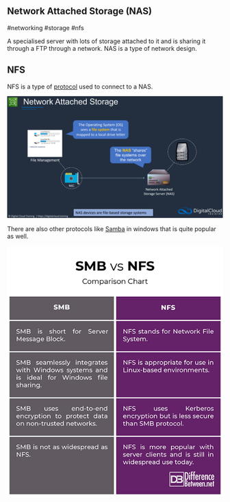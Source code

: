 ## Network Attached Storage (NAS)

#networking #storage #nfs  

A specialised server with lots of storage attached to it and is sharing it through a FTP through a network. NAS is a type of network design.

## NFS
NFS is a type of [protocol](https://www.promax.com/blog/deciding-on-san-vs-nas-for-your-data-storage) used to connect to a NAS.

![](Attachments/Pasted%20image%2020230308232234.png)

There are also other protocols like [Samba](Samba) in windows that is quite popular as well. 

![](Attachments/Pasted%20image%2020230308231300.png)



